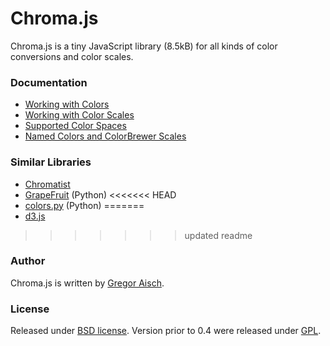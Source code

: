 # Chroma.js

Chroma.js is a tiny JavaScript library (8.5kB) for all kinds of color conversions and color scales.

### Documentation

* [Working with Colors](https://github.com/gka/chroma.js/wiki/Colors)
* [Working with Color Scales](https://github.com/gka/chroma.js/wiki/Color-Scales)
* [Supported Color Spaces](https://github.com/gka/chroma.js/wiki/Color-Spaces)
* [Named Colors and ColorBrewer Scales](https://github.com/gka/chroma.js/wiki/Predefined-Colors)

### Similar Libraries

* [Chromatist](https://github.com/jrus/chromatist)
* [GrapeFruit](http://code.google.com/p/grapefruit/) (Python)
<<<<<<< HEAD
* [colors.py](https://github.com/mattrobenolt/colors.py) (Python)
=======
* [d3.js](https://github.com/mbostock/d3)
>>>>>>> updated readme

### Author

Chroma.js is written by [Gregor Aisch](http://driven-by-data.net).


### License

Released under [BSD license](http://opensource.org/licenses/BSD-3-Clause).
Version prior to 0.4 were released under [GPL](http://www.gnu.org/licenses/gpl-3.0).
